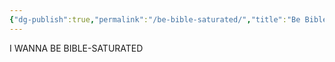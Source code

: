 ```yaml
---
{"dg-publish":true,"permalink":"/be-bible-saturated/","title":"Be Bible-saturated","tags":["bible","faith"],"created":"2022-06-21T09:23:28+10:00","updated":"2022-09-13"}
---
```



I WANNA BE BIBLE-SATURATED
